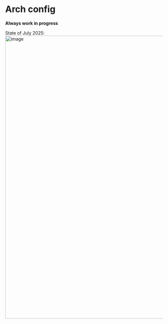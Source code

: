 # Arch config

**Always work in progress**

State of July 2025:
<img width="1440" height="900" alt="image" src="https://github.com/user-attachments/assets/bbd1d088-35b8-43a4-a3e2-2ae7639f8e0a" />
